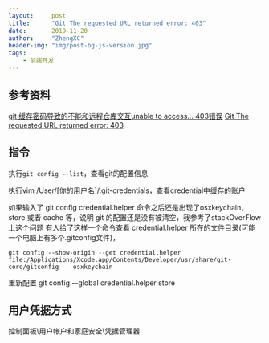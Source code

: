 ```yaml
---
layout:     post
title:      "Git The requested URL returned error: 403"
date:       2019-11-20
author:     "ZhengXC"
header-img: "img/post-bg-js-version.jpg"
tags:
    - 前端开发
---
```



##  参考资料
[git 缓存密码导致的不能和远程仓库交互unable to access... 403错误](https://www.jianshu.com/p/77b0340a02f3)
[Git The requested URL returned error: 403](https://www.jianshu.com/p/a1908f55bef8)

## 指令

执行`git config --list`，查看git的配置信息

执行vim /User/[你的用户名]/.git-credentials，查看credential中缓存的账户


如果输入了 git config credential.helper 命令之后还是出现了osxkeychain， store 或者 cache 等，说明 git 的配置还是没有被清空，我参考了stackOverFlow上这个问题 有人给了这样一个命令查看 credential.helper 所在的文件目录(可能一个电脑上有多个.gitconfig文件)，

```
git config --show-origin --get credential.helper
file:/Applications/Xcode.app/Contents/Developer/usr/share/git-core/gitconfig    osxkeychain
```


重新配置
git  config --global  credential.helper  store 


## 用户凭据方式
控制面板\用户帐户和家庭安全\凭据管理器



 
 












 










